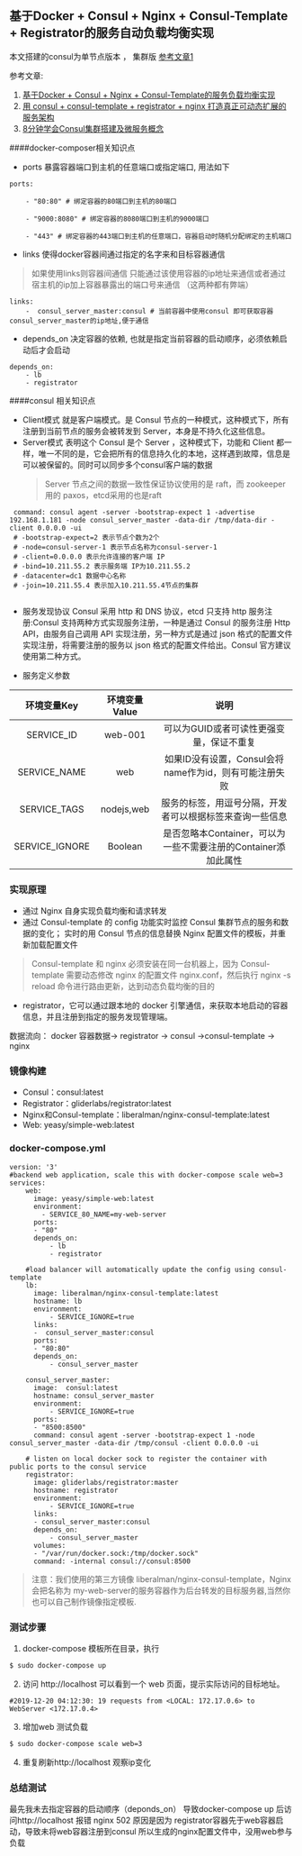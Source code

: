 ## 基于Docker + Consul + Nginx + Consul-Template + Registrator的服务自动负载均衡实现 
本文搭建的consul为单节点版本 ， 集群版 [参考文章1](https://www.jianshu.com/p/fa41434d444a)

参考文章:

1. [基于Docker + Consul + Nginx + Consul-Template的服务负载均衡实现](https://www.jianshu.com/p/fa41434d444a)
2. [用 consul + consul-template + registrator + nginx 打造真正可动态扩展的服务架构 ](https://my.oschina.net/xiaominmin/blog/1597660)
3. [8分钟学会Consul集群搭建及微服务概念 ](https://www.sohu.com/a/282625515_468635)

####docker-composer相关知识点
* ports 暴露容器端口到主机的任意端口或指定端口, 用法如下
```
ports:
 
    - "80:80" # 绑定容器的80端口到主机的80端口
     
    - "9000:8080" # 绑定容器的8080端口到主机的9000端口
     
    - "443" # 绑定容器的443端口到主机的任意端口，容器启动时随机分配绑定的主机端口

```
* links 使得docker容器间通过指定的名字来和目标容器通信 
> 如果使用links则容器间通信 只能通过该使用容器的ip地址来通信或者通过宿主机的ip加上容器暴露出的端口号来通信 （这两种都有弊端）
```
links:
    -  consul_server_master:consul # 当前容器中使用consul 即可获取容器consul_server_master的ip地址,便于通信
```
* depends_on 决定容器的依赖, 也就是指定当前容器的启动顺序，必须依赖启动后才会启动
```
depends_on:
    - lb
    - registrator
```

####consul 相关知识点
* Client模式 就是客户端模式。是 Consul 节点的一种模式，这种模式下，所有注册到当前节点的服务会被转发到 Server，本身是不持久化这些信息。
* Server模式 表明这个 Consul 是个 Server ，这种模式下，功能和 Client 都一样，唯一不同的是，它会把所有的信息持久化的本地，这样遇到故障，信息是可以被保留的。同时可以同步多个consul客户端的数据
    > Server 节点之间的数据一致性保证协议使用的是 raft，而 zookeeper 用的 paxos，etcd采用的也是raft
```
 command: consul agent -server -bootstrap-expect 1 -advertise 192.168.1.181 -node consul_server_master -data-dir /tmp/data-dir -client 0.0.0.0 -ui
 # -bootstrap-expect=2 表示节点个数为2个
 # -node=consul-server-1 表示节点名称为consul-server-1
 # -client=0.0.0.0 表示允许连接的客户端 IP
 # -bind=10.211.55.2 表示服务端 IP为10.211.55.2
 # -datacenter=dc1 数据中心名称
 # -join=10.211.55.4 表示加入10.211.55.4节点的集群
 
```    

* 服务发现协议 Consul 采用 http 和 DNS 协议，etcd 只支持 http 
服务注册:Consul 支持两种方式实现服务注册，一种是通过 Consul 的服务注册 Http API，由服务自己调用 API 实现注册，另一种方式是通过 json 格式的配置文件实现注册，将需要注册的服务以 json 格式的配置文件给出。Consul 官方建议使用第二种方式。
   

* 服务定义参数

| 环境变量Key   | 环境变量Value | 说明 |
| :---:   | :---: | :---: | 
|SERVICE_ID|web-001|可以为GUID或者可读性更强变量，保证不重复|
|SERVICE_NAME|web|如果ID没有设置，Consul会将name作为id，则有可能注册失败|
|SERVICE_TAGS|nodejs,web|服务的标签，用逗号分隔，开发者可以根据标签来查询一些信息|
|SERVICE_IGNORE|Boolean|是否忽略本Container，可以为一些不需要注册的Container添加此属性|


### 实现原理
* 通过 Nginx 自身实现负载均衡和请求转发
* 通过 Consul-template 的 config 功能实时监控 Consul 集群节点的服务和数据的变化；
  实时的用 Consul 节点的信息替换 Nginx 配置文件的模板，并重新加载配置文件
> Consul-template 和 nginx 必须安装在同一台机器上，因为 Consul-template 需要动态修改 nginx 的配置文件 nginx.conf，然后执行 nginx -s reload 命令进行路由更新，达到动态负载均衡的目的
 
*  registrator，它可以通过跟本地的 docker 引擎通信，来获取本地启动的容器信息，并且注册到指定的服务发现管理端。

数据流向： docker 容器数据-> registrator -> consul ->consul-template -> nginx

### 镜像构建
* Consul：consul:latest
* Registrator：gliderlabs/registrator:latest
* Nginx和Consul-template：liberalman/nginx-consul-template:latest
* Web: yeasy/simple-web:latest


### docker-compose.yml 
```
version: '3'
#backend web application, scale this with docker-compose scale web=3
services:
    web:
      image: yeasy/simple-web:latest
      environment:
        - SERVICE_80_NAME=my-web-server
      ports:
      - "80"
      depends_on:
          - lb
          - registrator  

    #load balancer will automatically update the config using consul-template
    lb:
      image: liberalman/nginx-consul-template:latest
      hostname: lb
      environment:
          - SERVICE_IGNORE=true
      links:
      -  consul_server_master:consul
      ports:
      - "80:80"
      depends_on:
          - consul_server_master
          
    consul_server_master:
      image:  consul:latest
      hostname: consul_server_master
      environment:
          - SERVICE_IGNORE=true
      ports:
      - "8500:8500"
      command: consul agent -server -bootstrap-expect 1 -node consul_server_master -data-dir /tmp/consul -client 0.0.0.0 -ui

    # listen on local docker sock to register the container with public ports to the consul service
    registrator:
      image: gliderlabs/registrator:master
      hostname: registrator
      environment:
          - SERVICE_IGNORE=true
      links:
      - consul_server_master:consul
      depends_on:
          - consul_server_master
      volumes:
      - "/var/run/docker.sock:/tmp/docker.sock"
      command: -internal consul://consul:8500
```
> 注意：我们使用的第三方镜像 liberalman/nginx-consul-template，Nginx 会把名称为 my-web-server的服务容器作为后台转发的目标服务器,当然你也可以自己制作镜像指定模板. 
### 测试步骤
1. docker-compose 模板所在目录，执行
```bash
$ sudo docker-compose up
```
2. 访问 http://localhost 可以看到一个 web 页面，提示实际访问的目标地址。
```
#2019-12-20 04:12:30: 19 requests from <LOCAL: 172.17.0.6> to WebServer <172.17.0.4>
```

3. 增加web 测试负载
```bash
$ sudo docker-compose scale web=3
```

4. 重复刷新http://localhost 观察ip变化


### 总结测试
最先我未去指定容器的启动顺序（deponds_on） 导致docker-compose up 后访问http://localhost 报错 nginx 502
原因是因为 registrator容器先于web容器启动，导致未将web容器注册到consul 所以生成的nginx配置文件中，没用web参与负载